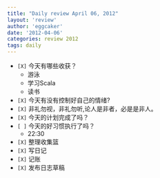 ```yaml
---
title: "Daily review April 06, 2012" 
layout: 'review'
author: 'eggcaker'
date: '2012-04-06'
categories: review 2012
tags: daily
---
```



  * `[X]` 今天有哪些收获？ 
    * 游泳 
    * 学习Scala 
    * 读书 
  * `[X]` 今天有没有控制好自己的情绪? 
  * `[X]` 非礼勿视，非礼勿听,论人是非者，必是是非人。 
  * `[X]` 今天的计划完成了吗？ 
  * `[ ]` 今天的好习惯执行了吗？ 
    * 22:30 
  * `[X]` 整理收集篮 
  * `[X]` 写日记 
  * `[X]` 记账 
  * `[X]` 发布日志草稿 

